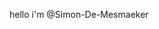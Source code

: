 hello i'm @Simon-De-Mesmaeker

<!---
Simon-De-Mesmaeker/Simon-De-Mesmaeker is a ✨ special ✨ repository because its `README.md` (this file) appears on your GitHub profile.
You can click the Preview link to take a look at your changes.
--->
